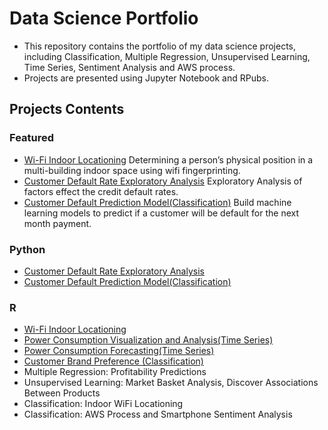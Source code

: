 # Data Science Portfolio
* This repository contains the portfolio of my data science projects, including Classification, Multiple Regression, Unsupervised Learning, Time Series, Sentiment Analysis and AWS process. 
* Projects are presented using Jupyter Notebook and RPubs. 

## Projects Contents

### Featured
* [Wi-Fi Indoor Locationing](http://rpubs.com/snowlee26/553641) Determining a person’s physical position in a multi-building indoor space using wifi fingerprinting.
* [Customer Default Rate Exploratory Analysis](https://github.com/snowlee26/Portfolio-/blob/master/Formal%20EDA%20.ipynb) Exploratory Analysis of factors effect the credit default rates.
* [Customer Default Prediction Model(Classification)](https://github.com/snowlee26/Portfolio-/blob/master/Credit%20One%20Classification.ipynb) Build machine learning models to predict if a customer will be default for the next month payment.


### Python
* [Customer Default Rate Exploratory Analysis](https://github.com/snowlee26/Portfolio-/blob/master/Formal%20EDA%20.ipynb)
* [Customer Default Prediction Model(Classification)](https://github.com/snowlee26/Portfolio-/blob/master/Credit%20One%20Classification.ipynb)

### R
* [Wi-Fi Indoor Locationing](http://rpubs.com/snowlee26/553641)
* [Power Consumption Visualization and Analysis(Time Series)](http://rpubs.com/snowlee26/552044)
* [Power Consumption Forecasting(Time Series)](http://rpubs.com/snowlee26/552314)
* [Customer Brand Preference (Classification)](http://rpubs.com/snowlee26/551894)
* Multiple Regression: Profitability Predictions 
* Unsupervised Learning: Market Basket Analysis, Discover Associations Between Products
* Classification: Indoor WiFi Locationing
* Classification: AWS Process and Smartphone Sentiment Analysis





